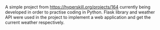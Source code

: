 A simple project from https://hyperskill.org/projects/164 currently being developed in order to practise coding in Python. Flask library and weather API were used in the project to implement a web application and get the current weather respectively. 
